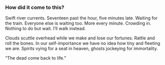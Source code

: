 ### How did it come to this?

Swift river currents. Seventeen past the hour, five minutes late. Waiting  for the train. Everyone else is waiting too. More every minute. Crowding in. Nothing to do but wait. I’ll walk instead.

Clouds scuttle overhead while we make and lose our fortunes. Rattle and roll the bones. In our self-importance we have no idea how tiny and fleeting we are. Spirits vying for a seat in heaven, ghosts jockeying for immortality.

“The dead come back to life.”